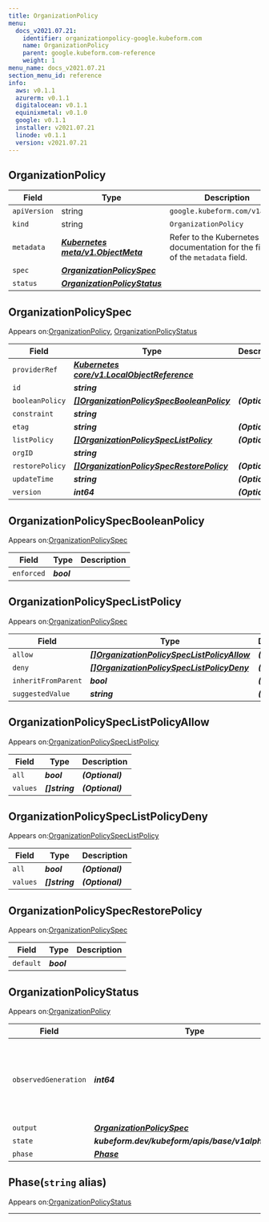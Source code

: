 ```yaml
---
title: OrganizationPolicy
menu:
  docs_v2021.07.21:
    identifier: organizationpolicy-google.kubeform.com
    name: OrganizationPolicy
    parent: google.kubeform.com-reference
    weight: 1
menu_name: docs_v2021.07.21
section_menu_id: reference
info:
  aws: v0.1.1
  azurerm: v0.1.1
  digitalocean: v0.1.1
  equinixmetal: v0.1.0
  google: v0.1.1
  installer: v2021.07.21
  linode: v0.1.1
  version: v2021.07.21
---
```


## OrganizationPolicy
| Field | Type | Description |
| ------ | ----- | ----------- |
| `apiVersion` | string | `google.kubeform.com/v1alpha1` |
|    `kind` | string | `OrganizationPolicy` |
| `metadata` | ***[Kubernetes meta/v1.ObjectMeta](https://v1-18.docs.kubernetes.io/docs/reference/generated/kubernetes-api/v1.18/#objectmeta-v1-meta)***|Refer to the Kubernetes API documentation for the fields of the `metadata` field.|
| `spec` | ***[OrganizationPolicySpec](#organizationpolicyspec)***||
| `status` | ***[OrganizationPolicyStatus](#organizationpolicystatus)***||
## OrganizationPolicySpec

Appears on:[OrganizationPolicy](#organizationpolicy), [OrganizationPolicyStatus](#organizationpolicystatus)

| Field | Type | Description |
| ------ | ----- | ----------- |
| `providerRef` | ***[Kubernetes core/v1.LocalObjectReference](https://v1-18.docs.kubernetes.io/docs/reference/generated/kubernetes-api/v1.18/#localobjectreference-v1-core)***||
| `id` | ***string***||
| `booleanPolicy` | ***[[]OrganizationPolicySpecBooleanPolicy](#organizationpolicyspecbooleanpolicy)***| ***(Optional)*** |
| `constraint` | ***string***||
| `etag` | ***string***| ***(Optional)*** |
| `listPolicy` | ***[[]OrganizationPolicySpecListPolicy](#organizationpolicyspeclistpolicy)***| ***(Optional)*** |
| `orgID` | ***string***||
| `restorePolicy` | ***[[]OrganizationPolicySpecRestorePolicy](#organizationpolicyspecrestorepolicy)***| ***(Optional)*** |
| `updateTime` | ***string***| ***(Optional)*** |
| `version` | ***int64***| ***(Optional)*** |
## OrganizationPolicySpecBooleanPolicy

Appears on:[OrganizationPolicySpec](#organizationpolicyspec)

| Field | Type | Description |
| ------ | ----- | ----------- |
| `enforced` | ***bool***||
## OrganizationPolicySpecListPolicy

Appears on:[OrganizationPolicySpec](#organizationpolicyspec)

| Field | Type | Description |
| ------ | ----- | ----------- |
| `allow` | ***[[]OrganizationPolicySpecListPolicyAllow](#organizationpolicyspeclistpolicyallow)***| ***(Optional)*** |
| `deny` | ***[[]OrganizationPolicySpecListPolicyDeny](#organizationpolicyspeclistpolicydeny)***| ***(Optional)*** |
| `inheritFromParent` | ***bool***| ***(Optional)*** |
| `suggestedValue` | ***string***| ***(Optional)*** |
## OrganizationPolicySpecListPolicyAllow

Appears on:[OrganizationPolicySpecListPolicy](#organizationpolicyspeclistpolicy)

| Field | Type | Description |
| ------ | ----- | ----------- |
| `all` | ***bool***| ***(Optional)*** |
| `values` | ***[]string***| ***(Optional)*** |
## OrganizationPolicySpecListPolicyDeny

Appears on:[OrganizationPolicySpecListPolicy](#organizationpolicyspeclistpolicy)

| Field | Type | Description |
| ------ | ----- | ----------- |
| `all` | ***bool***| ***(Optional)*** |
| `values` | ***[]string***| ***(Optional)*** |
## OrganizationPolicySpecRestorePolicy

Appears on:[OrganizationPolicySpec](#organizationpolicyspec)

| Field | Type | Description |
| ------ | ----- | ----------- |
| `default` | ***bool***||
## OrganizationPolicyStatus

Appears on:[OrganizationPolicy](#organizationpolicy)

| Field | Type | Description |
| ------ | ----- | ----------- |
| `observedGeneration` | ***int64***| ***(Optional)*** Resource generation, which is updated on mutation by the API Server.|
| `output` | ***[OrganizationPolicySpec](#organizationpolicyspec)***| ***(Optional)*** |
| `state` | ***kubeform.dev/kubeform/apis/base/v1alpha1.State***| ***(Optional)*** |
| `phase` | ***[Phase](#phase)***| ***(Optional)*** |
## Phase(`string` alias)

Appears on:[OrganizationPolicyStatus](#organizationpolicystatus)

---
